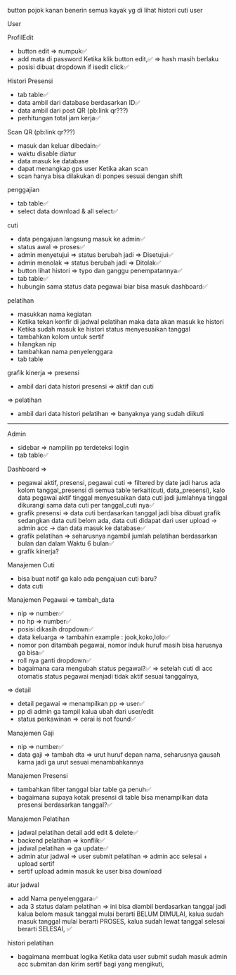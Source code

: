 button pojok kanan benerin semua kayak yg di lihat histori cuti user

User

ProfilEdit
- button edit => numpuk✅
- add mata di password Ketika klik button edit,✅ => hash masih berlaku
- posisi dibuat dropdown if isedit click✅


Histori Presensi 
- tab table✅
- data ambil dari database berdasarkan ID✅
- data ambil dari post QR (pb:link qr???)
- perhitungan total jam kerja✅

Scan QR (pb:link qr???)
- masuk dan keluar dibedain✅
- waktu disable diatur
- data masuk ke database
- dapat menangkap gps user Ketika akan scan
- scan hanya bisa dilakukan di ponpes sesuai dengan shift

penggajian
- tab table✅
- select data download & all select✅

cuti
- data pengajuan langsung masuk ke admin✅
- status awal => proses✅
- admin menyetujui => status berubah jadi => Disetujui✅
- admin menolak => status berubah jadi => Ditolak✅
- button lihat histori => typo dan ganggu penempatannya✅
- tab table✅
- hubungin sama status data pegawai biar bisa masuk dashboard✅

pelatihan
- masukkan nama kegiatan
- Ketika tekan konfir di jadwal pelatihan maka data akan masuk ke histori
- Ketika sudah masuk ke histori status menyesuaikan tanggal
- tambahkan kolom untuk sertif
- hilangkan nip 
- tambahkan nama penyelenggara
- tab table

grafik kinerja
=> presensi
- ambil dari data histori presensi => aktif dan cuti

=> pelatihan
- ambil dari data histori pelatihan => banyaknya yang sudah diikuti



*******
Admin 
- sidebar => nampilin pp terdeteksi login
- tab table✅

Dashboard => 
- pegawai aktif, presensi, pegawai cuti => filtered by date jadi harus ada kolom tanggal_presensi di semua table terkait(cuti, data_presensi), kalo data pegawai aktif tinggal menyesuaikan data cuti jadi jumlahnya tinggal dikurangi sama data cuti per tanggal_cuti nya✅
- grafik presensi => data cuti berdasarkan tanggal jadi bisa dibuat grafik sedangkan data cuti belom ada, data cuti didapat dari user upload -> admin acc -> dan data masuk ke database✅
- grafik pelatihan => seharusnya ngambil jumlah pelatihan berdasarkan bulan dan dalam Waktu 6 bulan✅
- grafik kinerja?

Manajemen Cuti
- bisa buat notif ga kalo ada pengajuan cuti baru?
- data cuti

Manajemen Pegawai => tambah_data
- nip => number✅
- no hp => number✅
- posisi dikasih dropdown✅
- data keluarga => tambahin example : jook,koko,lolo✅
- nomor pon ditambah pegawai, nomor induk huruf masih bisa harusnya ga bisa✅
- roll nya ganti dropdown✅
- bagaimana cara mengubah status pegawai?✅
=> setelah cuti di acc otomatis status pegawai menjadi tidak aktif sesuai tanggalnya,

=> detail
- detail pegawai => menampilkan pp => user✅
- pp di admin ga tampil kalua ubah dari user/edit
- status perkawinan => cerai is not found✅

Manajemen Gaji
- nip => number✅
- data gaji => tambah dta => urut huruf depan nama, seharusnya gausah karna jadi ga urut sesuai menambahkannya

Manajemen Presensi
- tambahkan filter tanggal biar table ga penuh✅
- bagaimana supaya kotak presensi di table bisa menampilkan data presensi berdasarkan tanggal?✅

Manajemen Pelatihan
- jadwal pelatihan detail add edit & delete✅
- backend pelatihan => konflik✅
- jadwal pelatihan => ga update✅
- admin atur jadwal => user submit pelatihan => admin acc selesai + upload sertif
- sertif upload admin masuk ke user bisa download

atur jadwal 
- add Nama penyelenggara✅
- ada 3 status dalam pelatihan => ini bisa diambil berdasarkan tanggal jadi kalua belom masuk tanggal mulai berarti BELUM DIMULAI, kalua sudah masuk tanggal mulai berarti PROSES, kalua sudah lewat tanggal selesai berarti SELESAI, ✅

histori pelatihan 
- bagaimana membuat logika Ketika data user submit sudah masuk admin acc submitan dan kirim sertif bagi yang mengikuti,
